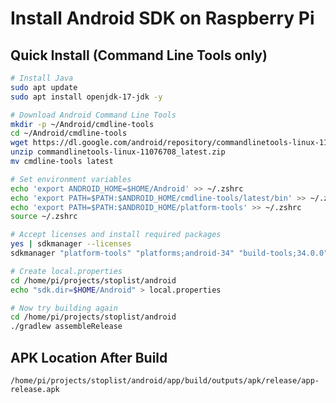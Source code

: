 # Install Android SDK on Raspberry Pi

## Quick Install (Command Line Tools only)

```bash
# Install Java
sudo apt update
sudo apt install openjdk-17-jdk -y

# Download Android Command Line Tools
mkdir -p ~/Android/cmdline-tools
cd ~/Android/cmdline-tools
wget https://dl.google.com/android/repository/commandlinetools-linux-11076708_latest.zip
unzip commandlinetools-linux-11076708_latest.zip
mv cmdline-tools latest

# Set environment variables
echo 'export ANDROID_HOME=$HOME/Android' >> ~/.zshrc
echo 'export PATH=$PATH:$ANDROID_HOME/cmdline-tools/latest/bin' >> ~/.zshrc
echo 'export PATH=$PATH:$ANDROID_HOME/platform-tools' >> ~/.zshrc
source ~/.zshrc

# Accept licenses and install required packages
yes | sdkmanager --licenses
sdkmanager "platform-tools" "platforms;android-34" "build-tools;34.0.0"

# Create local.properties
cd /home/pi/projects/stoplist/android
echo "sdk.dir=$HOME/Android" > local.properties

# Now try building again
cd /home/pi/projects/stoplist/android
./gradlew assembleRelease
```

## APK Location After Build
`/home/pi/projects/stoplist/android/app/build/outputs/apk/release/app-release.apk`

